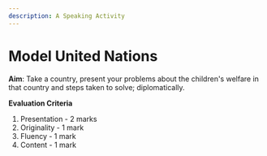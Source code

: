 ```yaml
---
description: A Speaking Activity
---
```


# Model United Nations

**Aim**: Take a country, present your problems about the children's welfare in that country and steps taken to solve; diplomatically.

**Evaluation Criteria**

1. Presentation - 2 marks
2. Originality - 1 mark
3. Fluency - 1 mark
4. Content - 1 mark
